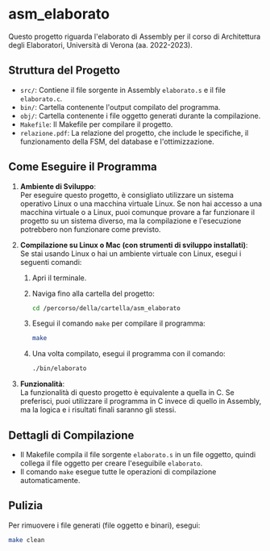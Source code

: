 # asm_elaborato

Questo progetto riguarda l'elaborato di Assembly per il corso di Architettura degli Elaboratori, Università di Verona (aa. 2022-2023).

## Struttura del Progetto

- `src/`: Contiene il file sorgente in Assembly `elaborato.s` e il file `elaborato.c`.
- `bin/`: Cartella contenente l'output compilato del programma.
- `obj/`: Cartella contenente i file oggetto generati durante la compilazione.
- `Makefile`: Il Makefile per compilare il progetto.
- `relazione.pdf`: La relazione del progetto, che include le specifiche, il funzionamento della FSM, del database e l'ottimizzazione.

## Come Eseguire il Programma

1. **Ambiente di Sviluppo**:  
   Per eseguire questo progetto, è consigliato utilizzare un sistema operativo Linux o una macchina virtuale Linux. Se non hai accesso a una macchina virtuale o a Linux, puoi comunque provare a far funzionare il progetto su un sistema diverso, ma la compilazione e l'esecuzione potrebbero non funzionare come previsto.

2. **Compilazione su Linux o Mac (con strumenti di sviluppo installati)**:  
   Se stai usando Linux o hai un ambiente virtuale con Linux, esegui i seguenti comandi:

   1. Apri il terminale.
   2. Naviga fino alla cartella del progetto:
   
      ```bash
      cd /percorso/della/cartella/asm_elaborato
      ```

   3. Esegui il comando `make` per compilare il programma:
   
      ```bash
      make
      ```

   4. Una volta compilato, esegui il programma con il comando:
   
      ```bash
      ./bin/elaborato
      ```

3. **Funzionalità**:  
   La funzionalità di questo progetto è equivalente a quella in C. Se preferisci, puoi utilizzare il programma in C invece di quello in Assembly, ma la logica e i risultati finali saranno gli stessi.

## Dettagli di Compilazione

- Il Makefile compila il file sorgente `elaborato.s` in un file oggetto, quindi collega il file oggetto per creare l'eseguibile `elaborato`.
- Il comando `make` esegue tutte le operazioni di compilazione automaticamente.

## Pulizia

Per rimuovere i file generati (file oggetto e binari), esegui:

```bash
make clean

